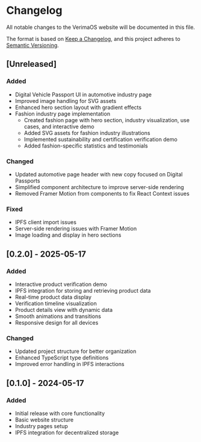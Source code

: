 # Changelog

All notable changes to the VerimaOS website will be documented in this file.

The format is based on [Keep a Changelog](https://keepachangelog.com/en/1.0.0/),
and this project adheres to [Semantic Versioning](https://semver.org/spec/v2.0.0.html).

## [Unreleased]

### Added
- Digital Vehicle Passport UI in automotive industry page
- Improved image handling for SVG assets
- Enhanced hero section layout with gradient effects
- Fashion industry page implementation
  - Created fashion page with hero section, industry visualization, use cases, and interactive demo
  - Added SVG assets for fashion industry illustrations
  - Implemented sustainability and certification verification demo
  - Added fashion-specific statistics and testimonials

### Changed
- Updated automotive page header with new copy focused on Digital Passports
- Simplified component architecture to improve server-side rendering
- Removed Framer Motion from components to fix React Context issues

### Fixed
- IPFS client import issues
- Server-side rendering issues with Framer Motion
- Image loading and display in hero sections

## [0.2.0] - 2025-05-17

### Added
- Interactive product verification demo
- IPFS integration for storing and retrieving product data
- Real-time product data display
- Verification timeline visualization
- Product details view with dynamic data
- Smooth animations and transitions
- Responsive design for all devices

### Changed
- Updated project structure for better organization
- Enhanced TypeScript type definitions
- Improved error handling in IPFS interactions

## [0.1.0] - 2024-05-17

### Added
- Initial release with core functionality
- Basic website structure
- Industry pages setup
- IPFS integration for decentralized storage 